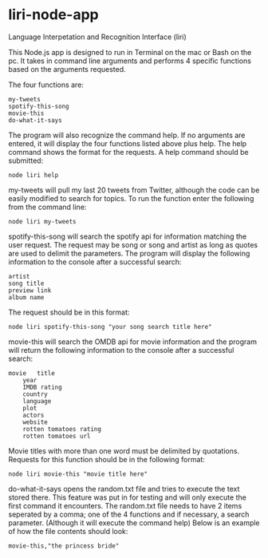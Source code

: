 # liri-node-app
Language Interpetation and Recognition Interface (liri)

This Node.js app is designed to run in Terminal on the mac or Bash on the pc.  It takes in command line arguments and performs 4 specific functions based on the arguments requested.

The four functions are:

	my-tweets
	spotify-this-song
	movie-this
	do-what-it-says

The program will also recognize the command help.  If no arguments are entered, it will display the four functions listed above plus help. The help command shows the format for the requests.  A help command should be submitted:

	node liri help

my-tweets will pull my last 20 tweets from Twitter, although the code can be easily modified to search for topics.  To run the function enter the following from the command line:

	node liri my-tweets

spotify-this-song will search the spotify api for information matching the user request.  The request may be song or song and artist as long as quotes are used to delimit the parameters.  The program will display the following information to the console after a successful search:

	artist
	song title
	preview link
	album name

The request should be in this format:
	
	node liri spotify-this-song "your song search title here"

movie-this will search the OMDB api for movie information and the program will return the following information to the console after a successful search:

	movie 	title
		year
		IMDB rating
		country
		language
		plot
		actors
		website
		rotten tomatoes rating
		rotten tomatoes url

Movie titles with more than one word must be delimited by quotations.  Requests for this function should be in the following format:

	node liri movie-this "movie title here"

do-what-it-says opens the random.txt file and tries to execute the text stored there.  This feature was put in for testing and will only execute the first command it encounters. The random.txt file needs to have 2 items seperated by a comma; one of the 4 functions and if necessary, a search parameter. (Although it will execute the command help)
Below is an example of how the file contents should look:

	movie-this,"the princess bride"


